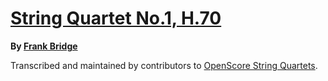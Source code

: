 # [String Quartet No.1, H.70][set]

__By [Frank Bridge][composer]__

[set]: https://musescore.com/openscore-string-quartets/sets/5108724
[composer]: https://musescore.com/openscore-string-quartets/sets?order=title&text=Bridge,+Frank

Transcribed and maintained by contributors to [OpenScore String Quartets].

[OpenScore String Quartets]: https://musescore.com/openscore-string-quartets
